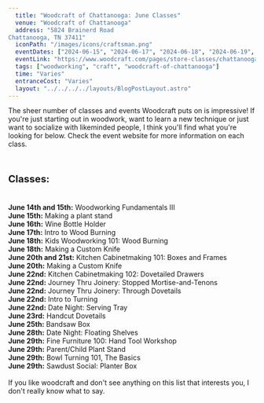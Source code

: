 ```yaml
---
  title: "Woodcraft of Chattanooga: June Classes"
  venue: "Woodcraft of Chattanooga"
  address: "5824 Brainerd Road
Chattanooga, TN 37411"
  iconPath: "/images/icons/craftsman.png"
  eventDates: ["2024-06-15", "2024-06-17", "2024-06-18", "2024-06-19", "2024-06-20", "2024-06-21", "2024-06-22", "2024-06-23", "2024-06-24", "2024-06-25", "2024-06-28", "2024-06-29"]
  eventLink: "https://www.woodcraft.com/pages/store-classes/chattanooga"
  tags: ["woodworking", "craft", "woodcraft-of-chattanooga"]
  time: "Varies"
  entranceCost: "Varies"
  layout: "../../../../layouts/BlogPostLayout.astro"
---
```


The sheer number of classes and events Woodcraft puts on is impressive! If you're just starting out in woodwork, want to learn a new technique or just want to socialize with likeminded people, I think you'll find what you're looking for below. Check the event website for more information on each class.

<br>
<b><p style="font-size: 20px;"> Classes:</p></b>
<br>
<b>June 14th and 15th:</b> Woodworking Fundamentals III
<br>
<b>June 15th:</b> Making a plant stand
<br>
<b>June 16th:</b> Wine Bottle Holder
<br>
<b>June 17th:</b> Intro to Wood Burning
<br>
<b>June 18th:</b> Kids Woodworking 101: Wood Burning
<br>
<b>June 18th:</b> Making a Custom Knife
<br>
<b>June 20th and 21st:</b> Kitchen Cabinetmaking 101: Boxes and Frames
<br>
<b>June 20th:</b> Making a Custom Knife
<br>
<b>June 22nd:</b> Kitchen Cabinetmaking 102: Dovetailed Drawers
<br>
<b>June 22nd:</b> Journey Thru Joinery: Stopped Mortise-and-Tenons
<br>
<b>June 22nd:</b> Journey Thru Joinery: Through Dovetails
<br>
<b>June 22nd:</b> Intro to Turning
<br>
<b>June 22nd:</b> Date Night: Serving Tray
<br>
<b>June 23rd:</b> Handcut Dovetails
<br>
<b>June 25th:</b> Bandsaw Box
<br>
<b>June 28th:</b> Date Night: Floating Shelves
<br>
<b>June 29th:</b> Fine Furniture 100: Hand Tool Workshop
<br>
<b>June 29th:</b> Parent/Child Plant Stand
<br>
<b>June 29th:</b> Bowl Turning 101, The Basics
<br>
<b>June 29th:</b> Sawdust Social: Planter Box
<br><br>
If you like woodcraft and don't see anything on this list that interests you, I don't really know what to say.
